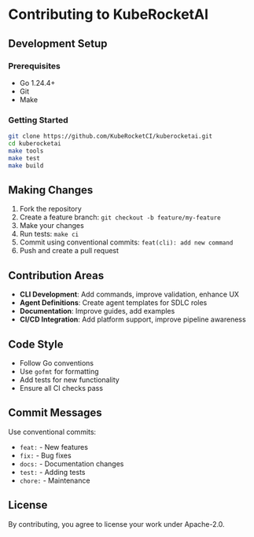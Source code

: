# Contributing to KubeRocketAI

## Development Setup

### Prerequisites

- Go 1.24.4+
- Git
- Make

### Getting Started

```bash
git clone https://github.com/KubeRocketCI/kuberocketai.git
cd kuberocketai
make tools
make test
make build
```

## Making Changes

1. Fork the repository
2. Create a feature branch: `git checkout -b feature/my-feature`
3. Make your changes
4. Run tests: `make ci`
5. Commit using conventional commits: `feat(cli): add new command`
6. Push and create a pull request

## Contribution Areas

- **CLI Development**: Add commands, improve validation, enhance UX
- **Agent Definitions**: Create agent templates for SDLC roles
- **Documentation**: Improve guides, add examples
- **CI/CD Integration**: Add platform support, improve pipeline awareness

## Code Style

- Follow Go conventions
- Use `gofmt` for formatting
- Add tests for new functionality
- Ensure all CI checks pass

## Commit Messages

Use conventional commits:

- `feat:` - New features
- `fix:` - Bug fixes
- `docs:` - Documentation changes
- `test:` - Adding tests
- `chore:` - Maintenance

## License

By contributing, you agree to license your work under Apache-2.0.

